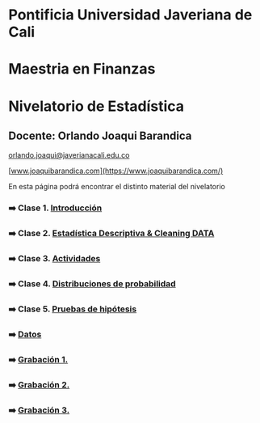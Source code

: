 # Pontificia Universidad Javeriana de Cali
# Maestria en Finanzas
# Nivelatorio de Estadística


## Docente: Orlando Joaqui Barandica 
orlando.joaqui@javerianacali.edu.co

[www.joaquibarandica.com](https://www.joaquibarandica.com/)

En esta página podrá encontrar el distinto material del nivelatorio


### ➡️ Clase 1. [Introducción](https://juniorjb5.github.io/PUJ-Niv-Estadistica/Class_1/Class_1.html#1)

### ➡️ Clase 2. [Estadística Descriptiva & Cleaning DATA](https://juniorjb5.github.io/PUJ-Niv-Estadistica/Class_2/Class_2.html#1)

### ➡️ Clase 3. [Actividades](https://juniorjb5.github.io/PUJ-Niv-Estadistica/Class_3/Class_3.html)

### ➡️ Clase 4. [Distribuciones de probabilidad](https://juniorjb5.github.io/PUJ-Niv-Estadistica/Class_4/Class_4.html)

### ➡️ Clase 5. [Pruebas de hipótesis](https://juniorjb5.github.io/PUJ-Niv-Estadistica/Class_5/Class_5.html)

### ➡️ [Datos](https://correounivalleeduco-my.sharepoint.com/:f:/g/personal/orlando_joaqui_correounivalle_edu_co/El-obeIY-NJLtFvl8qspVq0Bh6SejVvJQFupztlZLvr-cQ?e=vaXuHR)

### ➡️ [Grabación 1.](https://correounivalleeduco-my.sharepoint.com/:v:/g/personal/orlando_joaqui_correounivalle_edu_co/EU7qdTY8UkRKj9CuzBk1hOQBuRPWZ-SHau6O192hUgqGVQ?e=W28xpS)

### ➡️ [Grabación 2.](https://correounivalleeduco-my.sharepoint.com/:v:/g/personal/orlando_joaqui_correounivalle_edu_co/ET_D3meBTCJCuKjm0YNBpdUB_BBJaCBP9M7TAqSLzKRsnw?e=mLOIGb)

### ➡️ [Grabación 3.](https://correounivalleeduco-my.sharepoint.com/:v:/g/personal/orlando_joaqui_correounivalle_edu_co/EaA22vjdHBNNjDyLwDcCgy8BDnpuwnkRobsHVW1Ls1lA-A?e=d08ZTk)
